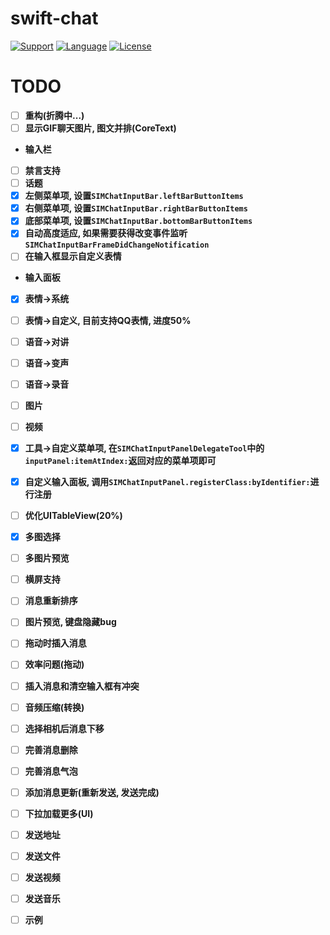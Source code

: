 # swift-chat

[![Support](https://img.shields.io/badge/support-iOS%208%2B%20-blue.svg?style=flat)](https://www.apple.com/nl/ios/)
[![Language](http://img.shields.io/badge/language-swift-brightgreen.svg?style=flat
		)](https://developer.apple.com/swift)
[![License](http://img.shields.io/badge/license-MIT-lightgrey.svg?style=flat
		)](http://mit-license.org)

# TODO
* [ ] **重构(折腾中...)**
* [ ] **显示GIF聊天图片, 图文并排(CoreText)**
* **输入栏**
* [ ] **禁言支持**
* [ ] **话题**
* [X] **左侧菜单项, 设置`SIMChatInputBar.leftBarButtonItems`**
* [X] **右侧菜单项, 设置`SIMChatInputBar.rightBarButtonItems`**
* [X] **底部菜单项, 设置`SIMChatInputBar.bottomBarButtonItems`**
* [X] **自动高度适应, 如果需要获得改变事件监听`SIMChatInputBarFrameDidChangeNotification`**
* [ ] **在输入框显示自定义表情**
* **输入面板**
* [X] **表情->系统**
* [ ] **表情->自定义, 目前支持QQ表情, 进度50%**
* [ ] **语音->对讲**
* [ ] **语音->变声**
* [ ] **语音->录音**
* [ ] **图片**
* [ ] **视频**
* [X] **工具->自定义菜单项, 在`SIMChatInputPanelDelegateTool`中的`inputPanel:itemAtIndex:`返回对应的菜单项即可**
* [X] **自定义输入面板, 调用`SIMChatInputPanel.registerClass:byIdentifier:`进行注册**

* [ ] **优化UITableView(20%)**
* [X] **多图选择**
* [ ] **多图片预览**
* [ ] **横屏支持**
* [ ] **消息重新排序**
* [ ] **图片预览, 键盘隐藏bug**
* [ ] **拖动时插入消息**
* [ ] **效率问题(拖动)**
* [ ] **插入消息和清空输入框有冲突**
* [ ] **音频压缩(转换)**
* [ ] **选择相机后消息下移**
* [ ] **完善消息删除**
* [ ] **完善消息气泡**
* [ ] **添加消息更新(重新发送, 发送完成)**
* [ ] **下拉加载更多(UI)**
* [ ] **发送地址**
* [ ] **发送文件**
* [ ] **发送视频**
* [ ] **发送音乐**

* [ ] **示例**
